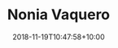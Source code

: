 ---
title: "Nonia Vaquero"
date: 2018-11-19T10:47:58+10:00
draft: false
image: "images/team/nonia_vaquero.jpg"
jobtitle: "PhD student"
linkedinurl:
orcid:
researchid:
address:
phone:
email: "nonia.vaquero[at]dipc.org"
weight: 11
layout: team
promoted: true
---